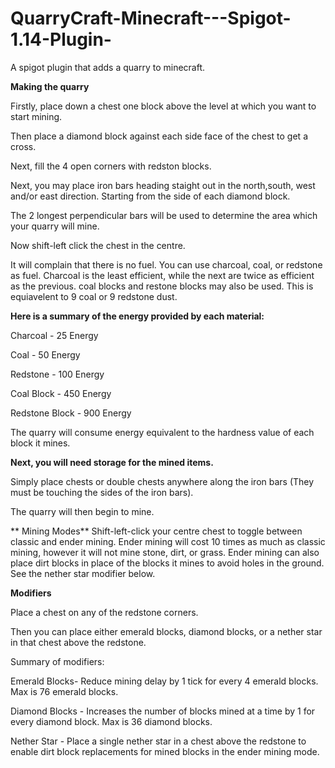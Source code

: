 # QuarryCraft-Minecraft---Spigot-1.14-Plugin-
A spigot  plugin that adds a quarry to minecraft.


**Making the quarry**

Firstly, place down a chest one block above the level at which you want to start mining.

Then place a diamond block against each side face of the chest to get a cross.


Next, fill the 4 open corners with redston blocks.

Next, you may place iron bars heading staight out in the north,south, west and/or east direction. Starting from the side of each diamond block.

The 2 longest perpendicular bars will be used to determine the area which your quarry will mine.

Now shift-left click the chest in the centre.

It will complain that there is no fuel. You can use charcoal, coal, or redstone as fuel. Charcoal is the least efficient, while the next are twice as efficient as the previous. coal blocks and restone blocks may also be used. This is equiavelent to 9 coal or 9 redstone dust.

**Here is a summary of the energy provided by each material:**

Charcoal - 25 Energy

Coal - 50 Energy

Redstone - 100 Energy

Coal Block - 450 Energy

Redstone Block - 900 Energy

The quarry will consume energy equivalent to the hardness value of each block it mines.

**Next, you will need storage for the mined items.**

Simply place chests or double chests anywhere along the iron bars (They must be touching the sides of the iron bars).

The quarry will then begin to mine.

** Mining Modes**
Shift-left-click your centre chest to toggle between classic and ender mining. Ender mining will cost 10 times as much as classic mining, however it will not mine stone, dirt, or grass. Ender mining can also place dirt blocks in place of the blocks it mines to avoid holes in the ground. See the nether star modifier below.


**Modifiers**

Place a chest on any of the redstone corners.

Then you can place either emerald blocks, diamond blocks, or a nether star in that chest above the redstone.

Summary of modifiers:

Emerald Blocks- Reduce mining delay by 1 tick for every 4 emerald blocks. Max is 76 emerald blocks.

Diamond Blocks - Increases the number of blocks mined at a time by 1 for every diamond block. Max is 36 diamond blocks.

Nether Star - Place a single nether star in a chest above the redstone to enable dirt block replacements for mined blocks in the ender mining mode.
